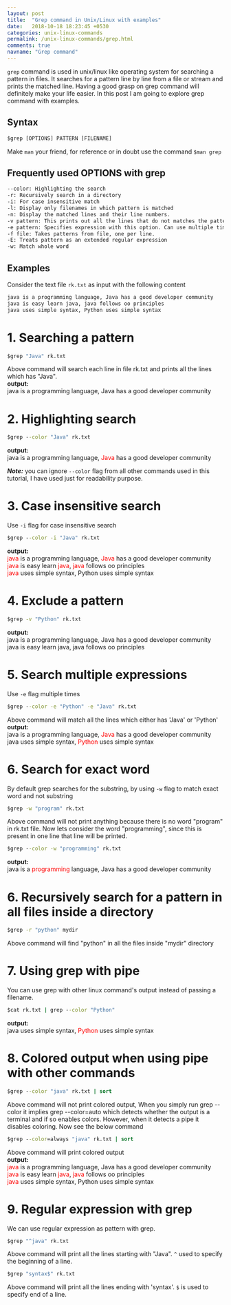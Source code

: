 ```yaml
---
layout: post
title:  "Grep command in Unix/Linux with examples"
date:   2018-10-18 18:23:45 +0530
categories: unix-linux-commands
permalink: /unix-linux-commands/grep.html
comments: true
navname: "Grep command"
---
```


`grep` command is used in unix/linux like operating system for searching a pattern in files. It searches for a pattern 
line by line from a file or stream and prints the matched line. Having a good grasp on grep command will definitely make 
your life easier. In this post I am going to explore grep command with examples.

## Syntax
```cmd
$grep [OPTIONS] PATTERN [FILENAME]
```
Make `man` your friend, for reference or in doubt use the command `$man grep` 

## Frequently used OPTIONS with grep
```cmd
--color: Highlighting the search
-r: Recursively search in a directory
-i: For case insensitive match
-l: Display only filenames in which pattern is matched
-n: Display the matched lines and their line numbers.
-v pattern: This prints out all the lines that do not matches the pattern
-e pattern: Specifies expression with this option. Can use multiple times.
-f file: Takes patterns from file, one per line.
-E: Treats pattern as an extended regular expression
-w: Match whole word
```

## Examples

Consider the text file `rk.txt` as input with the following content

```cmd
java is a programming language, Java has a good developer community  
java is easy learn java, java follows oo principles
java uses simple syntax, Python uses simple syntax
```

# 1. Searching a pattern
```cmd
$grep "Java" rk.txt
```
Above command will search each line in file rk.txt and prints all the lines which has "Java".  
**output:**  
java is a programming language, Java has a good developer community

# 2. Highlighting search
```cmd
$grep --color "Java" rk.txt
```
**output:**  
java is a programming language, <span style="color:red">Java</span> has a good developer community  

**_Note:_** you can ignore `--color` flag from all other commands used in this tutorial, I have used just for 
readability purpose.

# 3. Case insensitive search
Use `-i` flag for case insensitive search
```cmd
$grep --color -i "Java" rk.txt
```
**output:**  
<span style="color:red">java</span> is a programming language, <span style="color:red">Java</span> has a good developer community  
<span style="color:red">java</span> is easy learn <span style="color:red">java</span>, <span style="color:red">java</span> follows oo principles  
<span style="color:red">java</span> uses simple syntax, Python uses simple syntax

# 4. Exclude a pattern 
```cmd
$grep -v "Python" rk.txt
```

**output:**  
java is a programming language, Java has a good developer community  
java is easy learn java, java follows oo principles

# 5. Search multiple expressions
Use `-e` flag multiple times   
```cmd
$grep --color -e "Python" -e "Java" rk.txt
```
Above command will match all the lines which either has 'Java' or 'Python'     
**output:**  
java is a programming language, <span style="color:red">Java</span> has a good developer community  
java uses simple syntax, <span style="color:red">Python</span> uses simple syntax

# 6. Search for exact word
By default grep searches for the substring, by using `-w` flag to match exact word and not substring
```cmd
$grep -w "program" rk.txt
```
Above command will not print anything because there is no word "program" in rk.txt file.
Now lets consider the word "programming", since this is present in one line that line will be printed.
```cmd
$grep --color -w "programming" rk.txt
```
**output:**  
java is a <span style="color:red">programming</span> language, Java has a good developer community

# 6. Recursively search for a pattern in all files inside a directory
```cmd
$grep -r "python" mydir
```
Above command will find "python" in all the files inside "mydir" directory

# 7. Using grep with pipe
You can use grep with other linux command's output instead of passing a filename.

```cmd
$cat rk.txt | grep --color "Python"
```
**output:**  
java uses simple syntax, <span style="color:red">Python</span> uses simple syntax

# 8. Colored output when using pipe with other commands
```cmd
$grep --color "java" rk.txt | sort
```
Above command will not print colored output, When you simply run grep --color it implies grep --color=auto which detects
whether the output is a terminal and if so enables colors. However, when it detects a pipe it disables coloring.
Now see the below command

```cmd
$grep --color=always "java" rk.txt | sort
```
Above command will print colored output  
**output:**  
<span style="color:red">java</span> is a programming language, Java has a good developer community  
<span style="color:red">java</span> is easy learn <span style="color:red">java</span>, <span style="color:red">java</span> follows oo principles  
<span style="color:red">java</span> uses simple syntax, Python uses simple syntax

# 9. Regular expression with grep
We can use regular expression as pattern with grep.

```cmd
$grep "^java" rk.txt
```
Above command will print all the lines starting with "Java". `^` used to specify the beginning of a line.

```cmd
$grep "syntax$" rk.txt
```
Above command will print all the lines ending with 'syntax'. `$` is used to specify end of a line.


